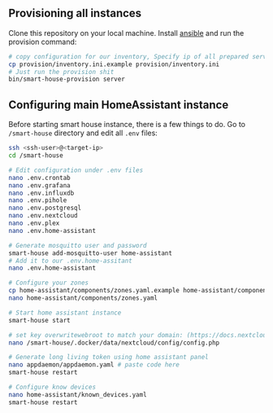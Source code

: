 ## Provisioning all instances

Clone this repository on your local machine. Install [ansible](https://docs.ansible.com/ansible/latest/installation_guide/intro_installation.html) and run the provision command:

```bash
# copy configuration for our inventory, Specify ip of all prepared servers
cp provision/inventory.ini.example provision/inventory.ini
# Just run the provision shit
bin/smart-house-provision server
```

## Configuring main HomeAssistant instance
Before starting smart house instance, there is a few things to do. Go to `/smart-house` directory and edit all `.env` files:

```bash
ssh <ssh-user>@<target-ip>
cd /smart-house

# Edit configuration under .env files
nano .env.crontab
nano .env.grafana
nano .env.influxdb
nano .env.pihole
nano .env.postgresql
nano .env.nextcloud
nano .env.plex
nano .env.home-assistant

# Generate mosquitto user and password
smart-house add-mosquitto-user home-assistant
# Add it to our .env.home-assitant
nano .env.home-assistant

# Configure your zones
cp home-assistant/components/zones.yaml.example home-assistant/components/zones.yaml
nano home-assistant/components/zones.yaml

# Start home assistant instance
smart-house start

# set key overwritewebroot to match your domain: (https://docs.nextcloud.com/server/13/admin_manual/configuration_server/reverse_proxy_configuration.html#overwrite-parameters)
nano /smart-house/.docker/data/nextcloud/config/config.php

# Generate long living token using home assistant panel
nano appdaemon/appdaemon.yaml # paste code here
smart-house restart

# Configure know devices
nano home-assistant/known_devices.yaml
smart-house restart
```